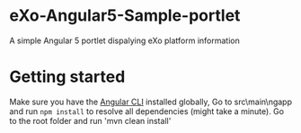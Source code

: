 # eXo-Angular5-Sample-portlet
A simple Angular 5 portlet dispalying eXo platform information

# Getting started
Make sure you have the [Angular CLI](https://github.com/angular/angular-cli#installation) installed globally, 
Go to src\main\ngapp and run `npm install` to resolve all dependencies (might take a minute).
Go to the root folder and run 'mvn clean install'

